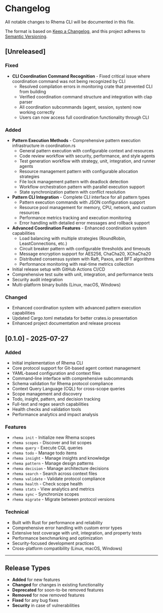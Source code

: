 # Changelog

All notable changes to Rhema CLI will be documented in this file.

The format is based on [Keep a Changelog](https://keepachangelog.com/en/1.0.0/),
and this project adheres to [Semantic Versioning](https://semver.org/spec/v2.0.0.html).

## [Unreleased]

### Fixed
- **CLI Coordination Command Recognition** - Fixed critical issue where coordination command was not being recognized by CLI
  - Resolved compilation errors in monitoring crate that prevented CLI from building
  - Verified coordination command structure and integration with clap parser
  - All coordination subcommands (agent, session, system) now working correctly
  - Users can now access full coordination functionality through CLI

### Added
- **Pattern Execution Methods** - Comprehensive pattern execution infrastructure in coordination.rs
  - General pattern execution with configurable context and resources
  - Code review workflow with security, performance, and style agents
  - Test generation workflow with strategy, unit, integration, and runner agents
  - Resource management pattern with configurable allocation strategies
  - File lock management pattern with deadlock detection
  - Workflow orchestration pattern with parallel execution support
  - State synchronization pattern with conflict resolution
- **Pattern CLI Integration** - Complete CLI interface for all pattern types
  - Pattern execution commands with JSON configuration support
  - Resource pool management for memory, CPU, network, and custom resources
  - Performance metrics tracking and execution monitoring
  - Error handling with detailed error messages and rollback support
- **Advanced Coordination Features** - Enhanced coordination system capabilities
  - Load balancing with multiple strategies (RoundRobin, LeastConnections, etc.)
  - Circuit breaker pattern with configurable thresholds and timeouts
  - Message encryption support for AES256, ChaCha20, XChaCha20
  - Distributed consensus system with Raft, Paxos, and BFT algorithms
  - Performance monitoring with real-time metrics collection
- Initial release setup with GitHub Actions CI/CD
- Comprehensive test suite with unit, integration, and performance tests
- Security audit integration
- Multi-platform binary builds (Linux, macOS, Windows)

### Changed
- Enhanced coordination system with advanced pattern execution capabilities
- Updated Cargo.toml metadata for better crates.io presentation
- Enhanced project documentation and release process

## [0.1.0] - 2025-07-27

### Added
- Initial implementation of Rhema CLI
- Core protocol support for Git-based agent context management
- YAML-based configuration and context files
- Command-line interface with comprehensive subcommands
- Schema validation for Rhema protocol compliance
- Context Query Language (CQL) for cross-scope queries
- Scope management and discovery
- Todo, insight, pattern, and decision tracking
- Full-text and regex search capabilities
- Health checks and validation tools
- Performance analytics and impact analysis

### Features
- `rhema init` - Initialize new Rhema scopes
- `rhema scopes` - Discover and list scopes
- `rhema query` - Execute CQL queries
- `rhema todo` - Manage todo items
- `rhema insight` - Manage insights and knowledge
- `rhema pattern` - Manage design patterns
- `rhema decision` - Manage architecture decisions
- `rhema search` - Search across context files
- `rhema validate` - Validate protocol compliance
- `rhema health` - Check scope health
- `rhema stats` - View analytics and metrics
- `rhema sync` - Synchronize scopes
- `rhema migrate` - Migrate between protocol versions

### Technical
- Built with Rust for performance and reliability
- Comprehensive error handling with custom error types
- Extensive test coverage with unit, integration, and property tests
- Performance benchmarking and optimization
- Security-focused development practices
- Cross-platform compatibility (Linux, macOS, Windows)

---

## Release Types

- **Added** for new features
- **Changed** for changes in existing functionality
- **Deprecated** for soon-to-be removed features
- **Removed** for now removed features
- **Fixed** for any bug fixes
- **Security** in case of vulnerabilities 
